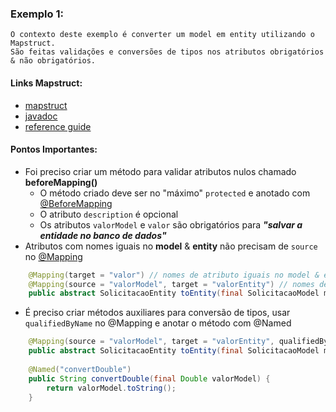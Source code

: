 
### Exemplo 1:
```text
O contexto deste exemplo é converter um model em entity utilizando o Mapstruct.
São feitas validações e conversões de tipos nos atributos obrigatórios & não obrigatórios.
```
#### Links Mapstruct:
- [mapstruct](https://mapstruct.org/)
- [javadoc](https://mapstruct.org/documentation/stable/api/)
- [reference guide](https://mapstruct.org/documentation/dev/reference/pdf/mapstruct-reference-guide.pdf)

#### Pontos Importantes:
- Foi preciso criar um método para validar atributos nulos chamado **beforeMapping()**
  - O método criado deve ser no "máximo" `protected` e anotado com [@BeforeMapping](https://mapstruct.org/documentation/stable/reference/html/#customizing-mappings-with-before-and-after)
  - O atributo `description` é opcional
  - Os atributos `valorModel` e `valor` são obrigatórios para ***"salvar a entidade no banco de dados"***
- Atributos com nomes iguais no **model** & **entity** não precisam de `source` no [@Mapping](https://mapstruct.org/documentation/stable/api/)
``` java
    @Mapping(target = "valor") // nomes de atributo iguais no model & entity
    @Mapping(source = "valorModel", target = "valorEntity") // nomes de atributo diferentes no model & entity
    public abstract SolicitacaoEntity toEntity(final SolicitacaoModel model);
```
- É preciso criar métodos auxiliares para conversão de tipos, usar `qualifiedByName` no @Mapping e anotar o método com @Named
``` java
    @Mapping(source = "valorModel", target = "valorEntity", qualifiedByName = "convertDouble") 
    public abstract SolicitacaoEntity toEntity(final SolicitacaoModel model);
    
    @Named("convertDouble")
    public String convertDouble(final Double valorModel) {
        return valorModel.toString();
    }
```
